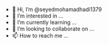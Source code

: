 - 👋 Hi, I’m @seyedmohamadhadi1379
- 👀 I’m interested in ...
- 🌱 I’m currently learning ...
- 💞️ I’m looking to collaborate on ...
- 📫 How to reach me ...

<!---
seyedmohamadhadi1379/seyedmohamadhadi1379 is a ✨ special ✨ repository because its `README.md` (this file) appears on your GitHub profile.
دانشجوی رشته مهندسی کامپیوتر دانشگاه کاشان
--->
